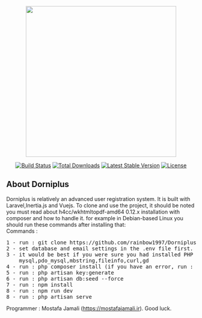 <p align="center"><a href="https://laravel.com" target="_blank"><img src="https://raw.githubusercontent.com/laravel/art/master/logo-lockup/5%20SVG/2%20CMYK/1%20Full%20Color/laravel-logolockup-cmyk-red.svg" width="400"></a></p>

<p align="center">
<a href="https://travis-ci.org/laravel/framework"><img src="https://travis-ci.org/laravel/framework.svg" alt="Build Status"></a>
<a href="https://packagist.org/packages/laravel/framework"><img src="https://img.shields.io/packagist/dt/laravel/framework" alt="Total Downloads"></a>
<a href="https://packagist.org/packages/laravel/framework"><img src="https://img.shields.io/packagist/v/laravel/framework" alt="Latest Stable Version"></a>
<a href="https://packagist.org/packages/laravel/framework"><img src="https://img.shields.io/packagist/l/laravel/framework" alt="License"></a>
</p>

## About Dorniplus
<div class="flex flex-col leading-8">
<div>
 Dorniplus is relatively an advanced user registration system. It is built with Laravel,Inertia.js and Vuejs. To clone and use the project, it should be noted you must read about h4cc/wkhtmltopdf-amd64 0.12.x installation with composer and how to handle it. for example in Debian-based Linux you should run these commands after installing that:
</div>
<div>
Commands : 
<pre>
1 - run : git clone https://github.com/rainbow1997/Dorniplus.git
2 - set database and email settings in the .env file first. (do not run any commands)
3 - it would be best if you were sure you had installed PHP modules before. like :
    mysql,pdo_mysql,mbstring,fileinfo,curl,gd
4 - run : php composer install (if you have an error, run : rm composer.lock or delete composer.lock)
5 - run : php artisan key:generate
6 - run : php artisan db:seed --force
7 - run : npm install
8 - run : npm run dev
8 - run : php artisan serve
</pre>

Programmer : Mostafa Jamali (https://mostafajamali.ir).
Good luck.
</div>
</div>

